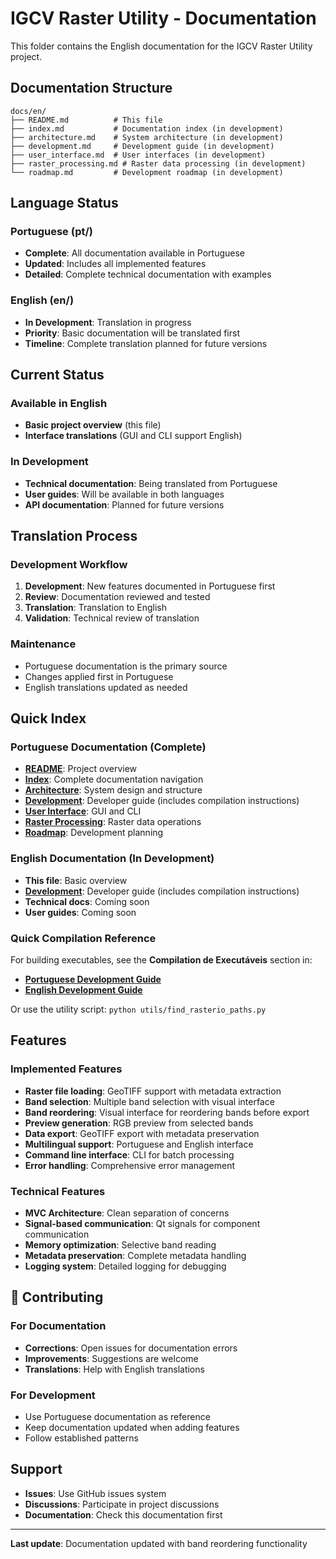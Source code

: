 # IGCV Raster Utility - Documentation

This folder contains the English documentation for the IGCV Raster Utility project.

## Documentation Structure

```
docs/en/
├── README.md          # This file
├── index.md           # Documentation index (in development)
├── architecture.md    # System architecture (in development)
├── development.md     # Development guide (in development)
├── user_interface.md  # User interfaces (in development)
├── raster_processing.md # Raster data processing (in development)
└── roadmap.md         # Development roadmap (in development)
```

## Language Status

### Portuguese (pt/)
- **Complete**: All documentation available in Portuguese
- **Updated**: Includes all implemented features
- **Detailed**: Complete technical documentation with examples

### English (en/)
- **In Development**: Translation in progress
- **Priority**: Basic documentation will be translated first
- **Timeline**: Complete translation planned for future versions

## Current Status

### Available in English
- **Basic project overview** (this file)
- **Interface translations** (GUI and CLI support English)

### In Development
- **Technical documentation**: Being translated from Portuguese
- **User guides**: Will be available in both languages
- **API documentation**: Planned for future versions

## Translation Process

### Development Workflow
1. **Development**: New features documented in Portuguese first
2. **Review**: Documentation reviewed and tested
3. **Translation**: Translation to English
4. **Validation**: Technical review of translation

### Maintenance
- Portuguese documentation is the primary source
- Changes applied first in Portuguese
- English translations updated as needed

## Quick Index

### Portuguese Documentation (Complete)
- **[README](../pt/README.md)**: Project overview
- **[Index](../pt/indice.md)**: Complete documentation navigation
- **[Architecture](../pt/arquitetura.md)**: System design and structure
- **[Development](../pt/desenvolvimento.md)**: Developer guide (includes compilation instructions)
- **[User Interface](../pt/interface_usuario.md)**: GUI and CLI
- **[Raster Processing](../pt/processamento_raster.md)**: Raster data operations
- **[Roadmap](../pt/roadmap.md)**: Development planning

### English Documentation (In Development)
- **This file**: Basic overview
- **[Development](development.md)**: Developer guide (includes compilation instructions)
- **Technical docs**: Coming soon
- **User guides**: Coming soon

### Quick Compilation Reference
For building executables, see the **Compilation de Executáveis** section in:
- **[Portuguese Development Guide](../pt/desenvolvimento.md#compilação-de-executáveis)**
- **[English Development Guide](development.md#building-executables)**

Or use the utility script: `python utils/find_rasterio_paths.py`

## Features

### Implemented Features
- **Raster file loading**: GeoTIFF support with metadata extraction
- **Band selection**: Multiple band selection with visual interface
- **Band reordering**: Visual interface for reordering bands before export
- **Preview generation**: RGB preview from selected bands
- **Data export**: GeoTIFF export with metadata preservation
- **Multilingual support**: Portuguese and English interface
- **Command line interface**: CLI for batch processing
- **Error handling**: Comprehensive error management

### Technical Features
- **MVC Architecture**: Clean separation of concerns
- **Signal-based communication**: Qt signals for component communication
- **Memory optimization**: Selective band reading
- **Metadata preservation**: Complete metadata handling
- **Logging system**: Detailed logging for debugging

## 🤝 Contributing

### For Documentation
- **Corrections**: Open issues for documentation errors
- **Improvements**: Suggestions are welcome
- **Translations**: Help with English translations

### For Development
- Use Portuguese documentation as reference
- Keep documentation updated when adding features
- Follow established patterns

## Support

- **Issues**: Use GitHub issues system
- **Discussions**: Participate in project discussions
- **Documentation**: Check this documentation first

---

**Last update**: Documentation updated with band reordering functionality 